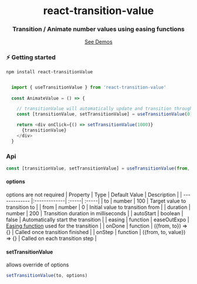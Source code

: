 <h1 align="center">
  react-transition-value
</h1>

<h3 align="center">
  Transition / Animate number values using easing functions
</h3>

<div align="center">
  <a href="https://dev-bjoern.github.io/react-transition-value">See Demos</a>
</div>

### ⚡️ Getting started 

```shell
npm install react-transitionValue
```


``` javascript

  import { useTransitionValue } from 'react-transition-value'
  
  const AnimateValue = () => {

    // transitionValue will automatically update and transition through all values from 0 to 1000
    const [transitionValue, setTransitionValue] = useTransitionValue(0)

    return <div onClick={() => setTransitionValue(1000)}
      {transitionValue}
    </div>
  }
```

### Api
``` javascript
const [transitionValue, setTransitionValue] = useTransitionValue(from, options)
```
#### options
options are not required
| Property        | Type           | Default Value  | Description  |
| ------------- |:-------------| :-----| :-----|
| to      | number | 100 | Target value to transition to |
| from      | number | 0 | Initial value to transition from |
| duration      | number      |   200 | Transition duration in milliseconds |
| autoStart | boolean      |    false | Automatically start the transition |
| easing | function      |    easeOutExpo | <a href="https://easings.net/">Easing function</a> used for the transition |
| onDone | function      |    ({from, to}) => {} | Called once transition finished |
| onStep | function      |    ({from, to, value}) => {} | Called on each transition step |

#### setTransitionValue
allows override of options
``` javascript
setTransitionValue(to, options)
```
